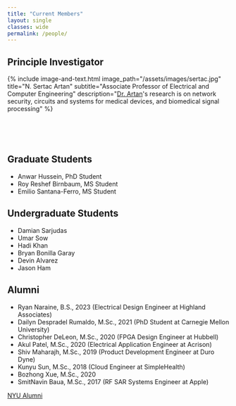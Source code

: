 ```yaml
--- 
title: "Current Members" 
layout: single 
classes: wide
permalink: /people/ 
---
```


## Principle Investigator
{% include image-and-text.html image_path="/assets/images/sertac.jpg" title="N. Sertac Artan" subtitle="Associate Professor of Electrical and Computer Engineering" description="[Dr. Artan](https://arta-ns.github.io/)'s research is on network security, circuits and systems for medical devices, and biomedical signal processing" %}

 
 
<br> <br><br>
## Graduate Students

* Anwar Hussein, PhD Student
* Roy Reshef Birnbaum, MS Student
* Emilio Santana-Ferro, MS Student 

## Undergraduate Students
* Damian Sarjudas 
* Umar Sow
* Hadi Khan
* Bryan Bonilla Garay
* Devin Alvarez
* Jason Ham

## Alumni

* Ryan Naraine, B.S., 2023 (Electrical Design Engineer at Highland Associates)
* Dailyn Despradel Rumaldo, M.Sc., 2021 (PhD Student at Carnegie Mellon University)
* Christopher DeLeon, M.Sc., 2020 (FPGA Design Engineer at Hubbell)
* Akul Patel, M.Sc., 2020 (Electrical Application Engineer at Acrison) 
* Shiv Maharajh, M.Sc., 2019 (Product Development Engineer at Duro Dyne)
* Kunyu Sun, M.Sc., 2018 (Cloud Engineer at SimpleHealth)
* Bozhong Xue, M.Sc., 2020 
* SmitNavin Baua, M.Sc., 2017 (RF SAR Systems Engineer at Apple)

[NYU Alumni](/nyu-alumni)

